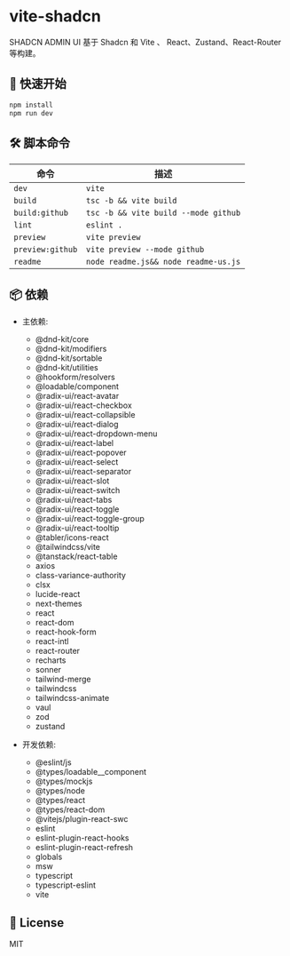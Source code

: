 # vite-shadcn

SHADCN ADMIN UI 基于 Shadcn 和 Vite 、 React、Zustand、React-Router 等构建。

## 🚀 快速开始

```bash
npm install
npm run dev
```

## 🛠️ 脚本命令

| 命令        | 描述             |
|-------------|------------------|
| `dev` | `vite` |
| `build` | `tsc -b && vite build` |
| `build:github` | `tsc -b && vite build --mode github` |
| `lint` | `eslint .` |
| `preview` | `vite preview` |
| `preview:github` | `vite preview --mode github` |
| `readme` | `node readme.js&& node readme-us.js` |

## 📦 依赖

- 主依赖:
  - @dnd-kit/core
  - @dnd-kit/modifiers
  - @dnd-kit/sortable
  - @dnd-kit/utilities
  - @hookform/resolvers
  - @loadable/component
  - @radix-ui/react-avatar
  - @radix-ui/react-checkbox
  - @radix-ui/react-collapsible
  - @radix-ui/react-dialog
  - @radix-ui/react-dropdown-menu
  - @radix-ui/react-label
  - @radix-ui/react-popover
  - @radix-ui/react-select
  - @radix-ui/react-separator
  - @radix-ui/react-slot
  - @radix-ui/react-switch
  - @radix-ui/react-tabs
  - @radix-ui/react-toggle
  - @radix-ui/react-toggle-group
  - @radix-ui/react-tooltip
  - @tabler/icons-react
  - @tailwindcss/vite
  - @tanstack/react-table
  - axios
  - class-variance-authority
  - clsx
  - lucide-react
  - next-themes
  - react
  - react-dom
  - react-hook-form
  - react-intl
  - react-router
  - recharts
  - sonner
  - tailwind-merge
  - tailwindcss
  - tailwindcss-animate
  - vaul
  - zod
  - zustand

- 开发依赖:
  - @eslint/js
  - @types/loadable__component
  - @types/mockjs
  - @types/node
  - @types/react
  - @types/react-dom
  - @vitejs/plugin-react-swc
  - eslint
  - eslint-plugin-react-hooks
  - eslint-plugin-react-refresh
  - globals
  - msw
  - typescript
  - typescript-eslint
  - vite

## 🧾 License

MIT
